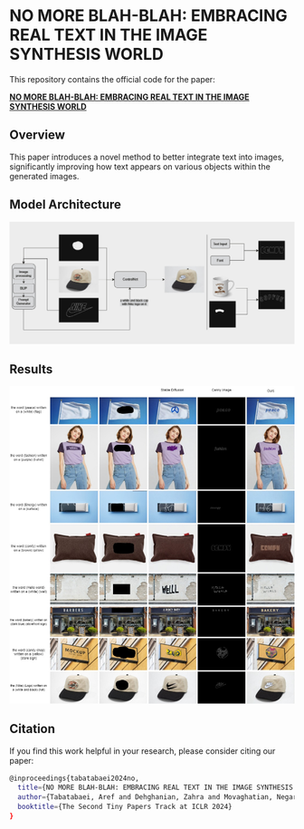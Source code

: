 # NO MORE BLAH-BLAH: EMBRACING REAL TEXT IN THE IMAGE SYNTHESIS WORLD

This repository contains the official code for the paper:

**[NO MORE BLAH-BLAH: EMBRACING REAL TEXT IN THE IMAGE SYNTHESIS WORLD](https://openreview.net/pdf?id=qjrvRK24S0)**

## Overview
This paper introduces a novel method to better integrate text into images, significantly improving how text appears on various objects within the generated images.


## Model Architecture
![](images/1_model.jpg)

## Results
![](images/2_main.jpg)


## Citation
If you find this work helpful in your research, please consider citing our paper:
```bash
@inproceedings{tabatabaei2024no,
  title={NO MORE BLAH-BLAH: EMBRACING REAL TEXT IN THE IMAGE SYNTHESIS WORLD},
  author={Tabatabaei, Aref and Dehghanian, Zahra and Movaghatian, Negar and Amirmazlaghani, Maryam},
  booktitle={The Second Tiny Papers Track at ICLR 2024}
}
